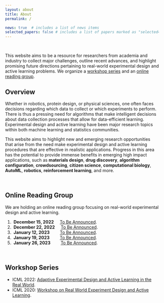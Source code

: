 ```yaml
---
layout: about
title: About
permalink: /

news: true  # includes a list of news items
selected_papers: false # includes a list of papers marked as "selected={true}"
---
```


<br/>

This website aims to be a resource for researchers from academia and industry to collect
major challenges, outline recent advances, and highlight promising future directions
pertaining to real-world experimental design and active learning problems. We organize
a [workshop series](#workshops) and an [online reading group](readinggroup).

## Overview

Whether in robotics, protein design, or physical sciences, one often faces decisions
regarding which data to collect or which experiments to perform. There is thus a
pressing need for algorithms that make intelligent decisions about data collection
processes that allow for data-efficient learning. Experimental design and active
learning have been major research topics within both machine learning and statistics
communities.

This website aims to highlight new and emerging research opportunities that arise from
the need make experimental design and active learning procedures that are effective in
realistic applications.  Progress in this area has the potential to provide immense
benefits in emerging high impact applications, such as **materials design**, **drug
discovery**, **algorithm configuration**, **crowdsourcing**, **citizen science**,
**computational biology**, **AutoML**, **robotics**, **reinforcement learning**, and
more.

<br/>

## Online Reading Group

We are holding an online reading group focusing on real-world experimental design and active learning.

1. &nbsp;**December 15, 2022** &nbsp;&nbsp;&nbsp; [To Be Announced](.).
2. &nbsp;**December 22, 2022** &nbsp;&nbsp;&nbsp; [To Be Announced](.).
3. &nbsp;**January 12, 2023** &emsp;&nbsp;&nbsp;&nbsp; [To Be Announced](.).
4. &nbsp;**January 19, 2023** &emsp;&nbsp;&nbsp;&nbsp; [To Be Announced](.).
5. &nbsp;**January 26, 2023** &emsp;&nbsp;&nbsp;&nbsp; [To Be Announced](.).

<br/>

## Workshop Series
- ICML 2022: [Adaptive Experimental Design and Active Learning in the Real
  World](https://realworldml.github.io/).
- ICML 2020: [Workshop on Real World Experiment Design and Active
  Learning](https://realworldml.github.io/icml2020/).
